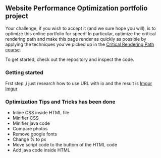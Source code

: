 ## Website Performance Optimization portfolio project

Your challenge, if you wish to accept it (and we sure hope you will), is to optimize this online portfolio for speed! In particular, optimize the critical rendering path and make this page render as quickly as possible by applying the techniques you've picked up in the [Critical Rendering Path course](https://www.udacity.com/course/ud884).

To get started, check out the repository and inspect the code.

### Getting started
Frst step ,i just research how to use URL with io 
and the result is 
[Imgur](https://i.imgur.com/5uo32Uv.png)
[Imgur](https://i.imgur.com/ERVyhS4.png)

### Optimization Tips and Tricks has been done
* Inline CSS inside HTML file 
* Minifier CSS
* Minifier java code
* Compare photos
* Remove google fonts
* Change % to px
* Move script code to the buttom of the HTML code
* Add java code inside HTML


